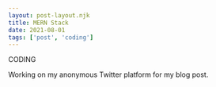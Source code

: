 ```yaml
---
layout: post-layout.njk
title: MERN Stack
date: 2021-08-01
tags: ['post', 'coding']
---
```

<!-- Excerpt Start -->
CODING
<!-- Excerpt End -->

Working on my anonymous Twitter platform for my blog post.
